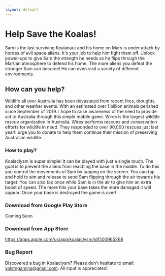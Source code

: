```yaml
---
layout: default
---
```


# Help Save the Koalas!
Sam is the last surviving Koalanaut and his home on Mars is under attack by hordes of evil space aliens. It's your job to help him fight them off. Unlock power-ups to give Sam the strength he needs as he flips through the Martian atmosphere to defend his home. The more aliens you defeat the stronger Sam can become! He can even visit a variety of different environments.


## How can you help?
Wildlife all over Australia has been devastated from recent fires, droughts, and other weather events. With an estimated over 1 billion animals perished since September of 2019. I hope to raise awareness of the need to provide aid to Australia through this simple mobile game. Wires is the largest wildlife rescue organization in Australia. Wires performs rescues and conservation efforts for wildlife in need. They responded to over 90,000 rescues just last year!I urge you to donate to help them continue their mission of preserving Australian wildlife.

### How to play?
Koalaclysm is super simple! It can be played with just a single touch. The goal is to prevent the aliens from reaching the base in the middle. To do this you control the movements of Sam by tapping on the screen. You can tap and hold to aim and release to send Sam flipping through the air towards his target. You can also tap once while Sam is in the air to give him an extra boost of speed. The more hits your base takes the more damaged it will appear. Once your base is destroyed the game is over!

### Download from Google Play Store
Coming Soon

### Download from App Store
https://apps.apple.com/us/app/koalaclysm/id1500965268

### Bug Report
Discovered a bug in Koalaclysm? Please don't hesitate to email: volstngaming@gmail.com. All input is appreciated!
